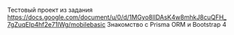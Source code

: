 Тестовый проект из задания https://docs.google.com/document/u/0/d/1MGyo8lIDAsK4w8mhkJ8cuQFH_7gZuqEIp4hf2e71lWg/mobilebasic
Знакомство с Prisma ORM и Bootstrap 4
